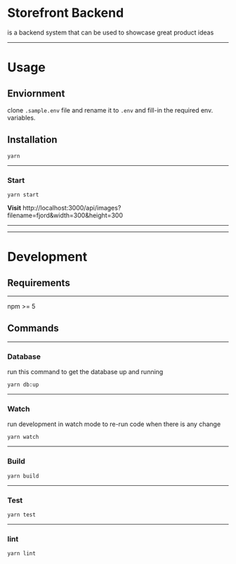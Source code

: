 # Storefront Backend

is a backend system that can be used to showcase great product ideas

--------------------------------------------------
# Usage

## Enviornment
clone `.sample.env` file and rename it to `.env` and fill-in the required env. variables.
## Installation

`yarn`

----------
### Start

`yarn start`

**Visit** http://localhost:3000/api/images?filename=fjord&width=300&height=300

----------
----------
# Development
## Requirements
----------
npm >= 5
## Commands

----------
### Database
run this command to get the database up and running

`yarn db:up`

----------
### Watch
run development in watch mode to re-run code when there is any change

`yarn watch`

----------
### Build

`yarn build`

----------

### Test

`yarn test`

----------

### lint

`yarn lint`
